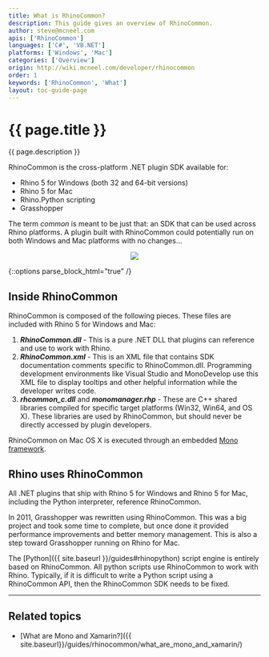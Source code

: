 ```yaml
---
title: What is RhinoCommon?
description: This guide gives an overview of RhinoCommon.
author: steve@mcneel.com
apis: ['RhinoCommon']
languages: ['C#', 'VB.NET']
platforms: ['Windows', 'Mac']
categories: ['Overview']
origin: http://wiki.mcneel.com/developer/rhinocommon
order: 1
keywords: ['RhinoCommon', 'What']
layout: toc-guide-page
---
```


# {{ page.title }}

{{ page.description }}

RhinoCommon is the cross-platform .NET plugin SDK available for:

- Rhino 5 for Windows (both 32 and 64-bit versions)
- Rhino 5 for Mac
- Rhino.Python scripting
- Grasshopper

The term _common_ is meant to be just that: an SDK that can be used across Rhino platforms. A plugin built with RhinoCommon could potentially run on both Windows and Mac platforms with no changes...

<div align="center">
  <img src="{{ site.baseurl }}/images/rhinocommon_one_binary_two_platforms.png">
</div>

{::options parse_block_html="true" /}

## Inside RhinoCommon

RhinoCommon is composed of the following pieces.  These files are included with Rhino 5 for Windows and Mac:

1. ***RhinoCommon.dll*** - This is a pure .NET DLL that plugins can reference and use to work with Rhino.
1. ***RhinoCommon.xml*** - This is an XML file that contains SDK documentation comments specific to RhinoCommon.dll. Programming development environments like Visual Studio and MonoDevelop use this XML file to display tooltips and other helpful information while the developer writes code.
1. ***rhcommon_c.dll*** and ***monomanager.rhp*** - These are C++ shared libraries compiled for specific target platforms (Win32, Win64, and OS X). These libraries are used by RhinoCommon, but should never be directly accessed by plugin developers.

RhinoCommon on Mac OS X is executed through an embedded [Mono framework](http://www.mono-project.com/).

## Rhino uses RhinoCommon

All .NET plugins that ship with Rhino 5 for Windows and Rhino 5 for Mac, including the Python interpreter, reference RhinoCommon.

In 2011, Grasshopper was rewritten using RhinoCommon.  This was a big project and took some time to complete, but once done it provided performance improvements and better memory management.  This is also a step toward Grasshopper running on Rhino for Mac.

The [Python]({{ site.baseurl }}/guides#rhinopython) script engine is entirely based on RhinoCommon.  All python scripts use RhinoCommon to work with Rhino. Typically, if it is difficult to write a Python script using a RhinoCommon API, then the RhinoCommon SDK needs to be fixed.

---

## Related topics

- [What are Mono and Xamarin?]({{ site.baseurl}}/guides/rhinocommon/what_are_mono_and_xamarin/)
